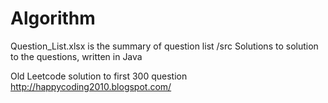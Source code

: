 # Algorithm

Question_List.xlsx  	is the summary of question list
/src Solutions to 	solution to the questions, written in Java


Old Leetcode solution to first 300 question
http://happycoding2010.blogspot.com/